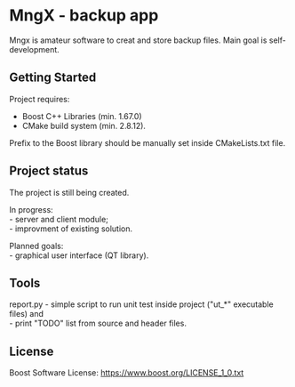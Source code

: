 # MngX - backup app

Mngx is amateur software to creat and store backup files.
Main goal is self-development.


## Getting Started

Project requires: </br>
- Boost C++ Libraries (min. 1.67.0) </br>
- CMake build system (min. 2.8.12).

Prefix to the Boost library should be manually set
inside CMakeLists.txt file.


## Project status

The project is still being created.

In progress:
    </br>- server and client module;
    </br>- improvment of existing solution.

Planned goals:
    </br>- graphical user interface (QT library).

## Tools

report.py - simple script to run unit test inside
            project ("ut_*" executable files) and
            </br>- print "TODO" list from source and 
            header files.


## License

Boost Software License: https://www.boost.org/LICENSE_1_0.txt
